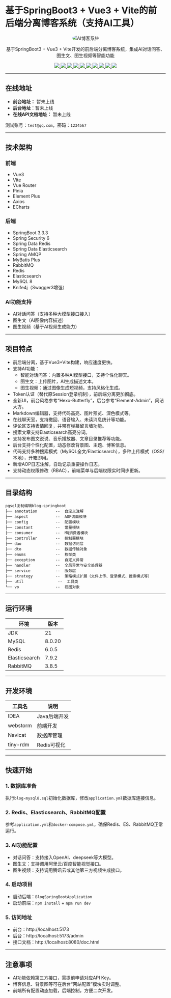 # 基于SpringBoot3 + Vue3 + Vite的前后端分离博客系统（支持AI工具）

<p align="center">      <img src="https://static.talkxj.com/articles/4a8ca439f6a4cce8316f9a885c632cee.jpg" alt="AI博客系统" style="border-radius: 50%">   </a> </p> <p align="center">    基于SpringBoot3 + Vue3 + Vite开发的前后端分离博客系统，集成AI对话问答、图生文、图生视频等智能功能 </p> <p align="center">    <a target="_blank" href="https://github.com/KeepInlove/ai-blog">       <img src="https://img.shields.io/badge/JDK-21-green"/>       <img src="https://img.shields.io/badge/springboot-3.3.3-green"/>       <img src="https://img.shields.io/badge/vue-3.x-green"/>       <img src="https://img.shields.io/badge/vite-5.x-green"/>       <img src="https://img.shields.io/badge/mysql-8.0.20-green"/>       <img src="https://img.shields.io/badge/mybatis--plus-3.5.7-green"/>       <img src="https://img.shields.io/badge/redis-6.0.5-green"/>       <img src="https://img.shields.io/badge/elasticsearch-7.9.2-green"/>       <img src="https://img.shields.io/badge/rabbitmq-3.8.5-green"/>       <img src="https://img.shields.io/badge/AI功能-对话%7C图生文%7C图生视频-blue"/>    </a> </p>

------

## 在线地址

- **前台地址：** 暂未上线
- **后台地址**：暂未上线
- **在线API文档地址：** 暂未上线

测试账号：`test@qq.com`，密码：`1234567`

------

## 技术架构

### 前端

- Vue3
- Vite
- Vue Router
- Pinia
- Element Plus
- Axios
- ECharts

### 后端

- SpringBoot 3.3.3
- Spring Security 6
- Spring Data Redis
- Spring Data Elasticsearch
- Spring AMQP
- MyBatis Plus
- RabbitMQ
- Redis
- Elasticsearch
- MySQL 8
- Knife4j（Swagger3增强）

### AI功能支持

- AI对话问答（支持多种大模型接口接入）
- 图生文（AI图像内容描述）
- 图生视频（基于AI视频生成能力）

------

## 项目特点

- 前后端分离，基于Vue3+Vite构建，响应速度更快。
- 支持AI功能：
  - 智能对话问答：内置多种AI模型接口，支持个性化聊天。
  - 图生文：上传图片，AI生成描述文本。
  - 图生视频：通过图像生成短视频，支持风格化生成。
- Token认证（替代原Session登录机制），前后端分离更加彻底。
- 全新UI，前台风格参考“Hexo-Butterfly”，后台参考“Element-Admin”，简洁大方。
- Markdown编辑器，支持代码高亮、图片预览、深色模式等。
- 在线聊天室，支持撤回、语音输入、未读消息统计等功能。
- 评论区支持表情回复，并带有弹幕留言墙功能。
- 搜索文章支持Elasticsearch高亮分词。
- 支持发布图文说说、音乐播放器、文章目录推荐等功能。
- 后台支持个性化配置，动态修改背景图、主题、博客信息。
- 代码支持多种搜索模式（MySQL全文/Elasticsearch），多种上传模式（OSS/本地），开箱即用。
- 新增AOP日志注解，自动记录重要操作日志。
- 支持动态权限修改（RBAC），前端菜单与后端权限实时同步更新。

------

## 目录结构

```
pgsql复制编辑blog-springboot
├── annotation        --  自定义注解
├── aspect            --  AOP切面模块
├── config            --  配置模块
├── constant          --  常量模块
├── consumer          --  MQ消费者模块
├── controller        --  控制器模块
├── dao               --  数据访问层
├── dto               --  数据传输对象
├── enums             --  枚举类
├── exception         --  自定义异常
├── handler           --  全局异常与安全处理器
├── service           --  服务层
├── strategy          --  策略模式扩展（文件上传、登录模式、搜索模式等）
├── util               --  工具类
└── vo                --  视图对象
```

------

## 运行环境

| 环境          | 版本   |
| ------------- | ------ |
| JDK           | 21     |
| MySQL         | 8.0.20 |
| Redis         | 6.0.5  |
| Elasticsearch | 7.9.2  |
| RabbitMQ      | 3.8.5  |

------

## 开发环境

| 工具名   | 说明         |
| -------- | ------------ |
| IDEA     | Java后端开发 |
| webstorm | 前端开发     |
| Navicat  | 数据库管理   |
| tiny-rdm | Redis可视化  |

------

## 快速开始

### 1. 数据库准备

执行`blog-mysql8.sql`初始化数据库，修改`application.yml`数据库连接信息。

### 2. Redis、Elasticsearch、RabbitMQ配置

参考`application.yml`和`docker-compose.yml`，确保Redis、ES、RabbitMQ正常运行。

### 3. AI功能配置

- 对话问答：支持接入OpenAI、deepseek等大模型。
- 图生文：支持调用阿里云/百度智能视觉接口。
- 图生视频：支持调用腾讯云或其他第三方视频生成接口。

### 4. 启动项目

- 启动后端：`BlogSpringBootApplication`
- 启动前端：`npm install` + `npm run dev`

### 5. 访问地址

- 前台：http://localhost:5173
- 后台：http://localhost:5173/admin
- 接口文档：http://localhost:8080/doc.html

------

## 注意事项

- AI功能依赖第三方接口，需提前申请对应API Key。
- 博客信息、背景图等可在后台“网站配置”模块实时调整。
- 前端所有配置动态加载，后端控制，方便二次开发。
